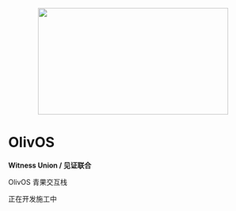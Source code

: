 <p align="center">
  <a href="#">
    <img src="https://raw.githubusercontent.com/OlivOS-Team/OlivOS/main/resource/OlivOS_EA_SIP.jpg" width="384" height="216" alt="">
  </a>
</p>

# OlivOS
**Witness Union / 见证联合**  

OlivOS 青果交互栈

正在开发施工中
